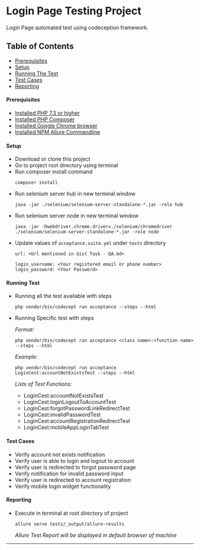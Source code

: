 # Login Page Testing Project

Login Page automated test using codeception framework.

## Table of Contents

- [Prerequisites](#prerequisites)
- [Setup](#setup)
- [Running The Test](#running-test)
- [Test Cases](#test-cases)
- [Reporting](#reporting)

#### Prerequisites
- <a href="https://www.php.net/" target="_blank">Installed PHP 7.3 or higher</a>
- <a href="https://getcomposer.org/" target="_blank">Installed PHP Composer</a>
- <a href="https://www.google.com/chrome/" target="_blank">Installed Google Chrome browser</a>
- <a href="https://www.npmjs.com/package/allure-commandline" target="_blank">Installed NPM Allure Commandline</a>

#### Setup
- Download or clone this project
- Go to project root directory using terminal
- Run composer install command
    ```
    composer install
    ```
- Run selenium server hub in new terminal window
    ```
    java -jar ./selenium/selenium-server-standalone-*.jar -role hub
    ```
- Run selenium server node in new terminal window
    ```
    java -jar -Dwebdriver.chrome.driver=./selenium/chromedriver ./selenium/selenium-server-standalone-*.jar -role node
    ```
- Update values of `acceptance.suite.yml` under `tests` directory
   ```
   url: <Url mentioned in Gist Task - QA.md>
   ```
   ```
   login_username: <Your registered email or phone number>
   login_password: <Your Password>
   ```

#### Running Test
- Running all the test available with steps
    ```
    php vendor/bin/codecept run acceptance --steps --html
    ```
- Running Specific test with steps
    
    _Format:_
    ```
    php vendor/bin/codecept run acceptance <class name>:<function name> --steps --html
    ```
    _Example:_
    ```
    php vendor/bin/codecept run acceptance LoginCest:accountNotExistsTest --steps --html
    ```
    _Lists of Test Functions:_
    - LoginCest:accountNotExistsTest
    - LoginCest:loginLogoutToAccountTest
    - LoginCest:forgotPasswordLinkRedirectTest
    - LoginCest:invalidPasswordTest
    - LoginCest:accountRegistrationRedirectTest
    - LoginCest:mobileAppLoginTabTest

#### Test Cases
- Verify account not exists notification
- Verify user is able to login and logout to account
- Verify user is redirected to forgot password page
- Verify notification for invalid password input
- Verify user is redirected to account registration
- Verify mobile login widget functionality


#### Reporting
- Execute in terminal at root directory of project
    ```
    allure serve tests/_output/allure-results
    ```
    _Allure Test Report will be displayed in default browser of machine_

----



